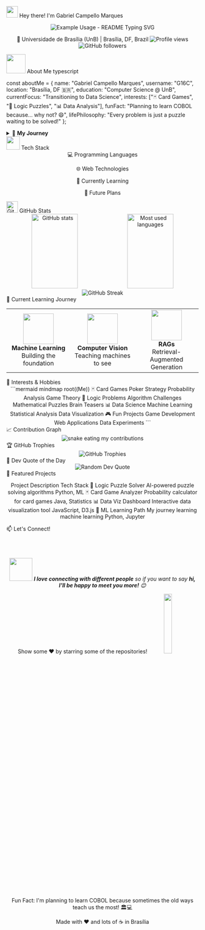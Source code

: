 <img src="https://raw.githubusercontent.com/MartinHeinz/MartinHeinz/master/wave.gif" width="30px" height="30px" /> Hey there! I'm Gabriel Campello Marques
<div align="center"> <img src="https://readme-typing-svg.herokuapp.com/?lines=Software+Engineer+%40+UnB;Aspiring+Data+Scientist;Card+Games+Enthusiast;Logic+Problem+Solver;Future+COBOL+Developer!&font=Fira%20Code&center=true&width=380&height=50&duration=4000&pause=1000" alt="Example Usage - README Typing SVG"> </div> <div align="center">

📍 Universidade de Brasília (UnB) | Brasília, DF, Brazil
<img src="https://komarev.com/ghpvc/?username=G16C&style=flat-square&color=blue" alt="Profile views" /> <img src="https://img.shields.io/github/followers/G16C?label=Followers&style=social" alt="GitHub followers" /> </div>
<img src="https://media.giphy.com/media/VgCDAzcKvsR6OM0uWg/giphy.gif" width="50"> About Me
typescript

const aboutMe = {
  name: "Gabriel Campello Marques",
  username: "G16C",
  location: "Brasília, DF 🇧🇷",
  education: "Computer Science @ UnB",
  currentFocus: "Transitioning to Data Science",
  interests: ["🃏 Card Games", "🧩 Logic Puzzles", "📊 Data Analysis"],
  funFact: "Planning to learn COBOL because... why not? 😄",
  lifePhilosophy: "Every problem is just a puzzle waiting to be solved!"
};

<details> <summary>🎯 <b>My Journey</b></summary> <br> I'm a passionate software engineer who loves the thrill of solving complex problems. Whether it's debugging code at 3 AM or strategizing in a card game, I'm always up for a challenge! Currently diving deep into the world of data science because I believe data tells the most fascinating stories.

When I'm not coding, you'll find me:

    🃏 Playing card games and analyzing probability
    🧩 Solving logic puzzles and brain teasers
    📚 Reading about the latest in ML and AI
    ☕ Drinking way too much coffee in Brasília

</details>
<img src="https://media.giphy.com/media/iY8CRBdQXODJSCERIr/giphy.gif" width="35"> Tech Stack
<div align="center">
💻 Programming Languages

🌐 Web Technologies

🧠 Currently Learning

🔮 Future Plans

</div>
<img src="https://media.giphy.com/media/W5eoZHPpUx9sapR0eu/giphy.gif" width="30px" alt="Git"/> GitHub Stats
<div align="center"> <img width="49%" height="195px" src="https://github-readme-stats.vercel.app/api?username=G16C&show_icons=true&count_private=true&hide_border=true&title_color=ff6b6b&icon_color=4ecdc4&text_color=9f9f9f&bg_color=0d1117" alt="GitHub stats" /> <img width="49%" height="195px" src="https://github-readme-stats.vercel.app/api/top-langs/?username=G16C&layout=compact&hide_border=true&title_color=ff6b6b&text_color=9f9f9f&bg_color=0d1117" alt="Most used languages" /> </div> <div align="center"> <img src="https://github-readme-streak-stats.herokuapp.com/?user=G16C&theme=dark&hide_border=true&stroke=0000&background=0D1117&currStreakLabel=ff6b6b" alt="GitHub Streak" /> </div>
🚀 Current Learning Journey
<div align="center"> <table> <tr> <td align="center" width="33%"> <img src="https://media.giphy.com/media/LmNwrBhejkK9EFP504/giphy.gif" width="80"> <br><strong>Machine Learning</strong> <br>Building the foundation </td> <td align="center" width="33%"> <img src="https://media.giphy.com/media/3oKIPEqDGUULpEU0aQ/giphy.gif" width="80"> <br><strong>Computer Vision</strong> <br>Teaching machines to see </td> <td align="center" width="33%"> <img src="https://media.giphy.com/media/26tn33aiTi1jkl6H6/giphy.gif" width="80"> <br><strong>RAGs</strong> <br>Retrieval-Augmented Generation </td> </tr> </table> </div>
🎯 Interests & Hobbies
<div align="center"> ```mermaid mindmap root((Me)) 🃏 Card Games Poker Strategy Probability Analysis Game Theory 🧩 Logic Problems Algorithm Challenges Mathematical Puzzles Brain Teasers 📊 Data Science Machine Learning Statistical Analysis Data Visualization 🎮 Fun Projects Game Development Web Applications Data Experiments ``` </div>
📈 Contribution Graph
<div align="center"> <img alt="snake eating my contributions" src="https://raw.githubusercontent.com/G16C/G16C/output/github-contribution-grid-snake.svg" /> </div>
🏆 GitHub Trophies
<div align="center"> <img src="https://github-profile-trophy.vercel.app/?username=G16C&theme=radical&no-frame=false&no-bg=false&margin-w=4" alt="GitHub Trophies" /> </div>
💭 Dev Quote of the Day
<div align="center"> <img src="https://quotes-github-readme.vercel.app/api?type=horizontal&theme=radical" alt="Random Dev Quote" /> </div>
🌟 Featured Projects
<div align="center">

Project	Description	Tech Stack
🎯 Logic Puzzle Solver	AI-powered puzzle solving algorithms	Python, ML
🃏 Card Game Analyzer	Probability calculator for card games	Java, Statistics
📊 Data Viz Dashboard	Interactive data visualization tool	JavaScript, D3.js
🤖 ML Learning Path	My journey learning machine learning	Python, Jupyter

</div>
📫 Let's Connect!
<div align="center">

<br><br>

<img src="https://media.giphy.com/media/LnQjpWaON8nhr21vNW/giphy.gif" width="60"> <em><b>I love connecting with different people</b> so if you want to say <b>hi, I'll be happy to meet you more!</b> 😊</em>
</div> <div align="center">
Show some ❤️ by starring some of the repositories!
<img src="https://media.giphy.com/media/jpVnC65DmYeyRL4LHS/giphy.gif" width="20%">

Fun Fact: I'm planning to learn COBOL because sometimes the old ways teach us the most! 🏛️💻

Made with ❤️ and lots of ☕ in Brasília

</div>
